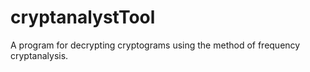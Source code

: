 # cryptanalystTool
A program for decrypting cryptograms using the method of frequency cryptanalysis.